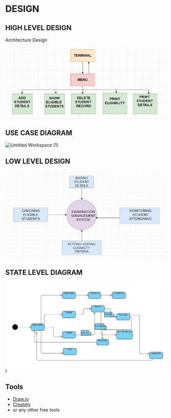 # DESIGN 

## HIGH LEVEL DESIGN 

Architecture Design 

![Untitled Workspace](https://github.com/sammy-9930/Examination_Management_System/blob/main/2_Design/Architecture_Design.JPG)

## USE CASE DIAGRAM 

![Untitled Workspace (1)](https://user-images.githubusercontent.com/65846052/114498726-3cfe3780-9c42-11eb-8acd-9e1d65ad55f0.png)

## LOW LEVEL DESIGN

![Untitled Workspace (1)](https://github.com/sammy-9930/Examination_Management_System/blob/main/2_Design/low_level_design.JPG)

## STATE LEVEL DIAGRAM 

![Untitled Workspace (1)](https://github.com/sammy-9930/Examination_Management_System/blob/main/2_Design/state_diagram.png))

## Tools 
* [Draw.io](https://app.diagrams.net/)
* [Creately](https://app.creately.com/diagram/create)
* or any other free tools

